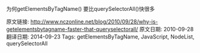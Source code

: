 为何getElementsByTagName() 要比querySelectorAll()快很多




























原文链接: http://www.nczonline.net/blog/2010/09/28/why-is-getelementsbytagname-faster-that-queryselectorall/
原文日期: 2010-09-28
翻译日期: 2014-09-23
Tags: getElementsByTagName, JavaScript, NodeList, querySelectorAll